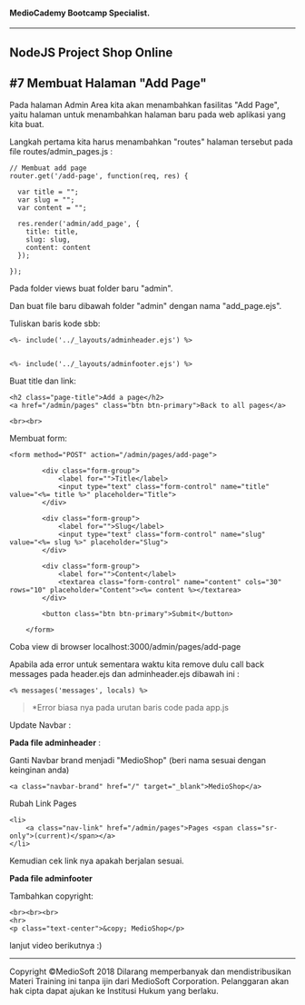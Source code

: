 #### MedioCademy Bootcamp Specialist.

---

## NodeJS Project Shop Online

## #7 Membuat Halaman "Add Page"

Pada halaman Admin Area kita akan menambahkan fasilitas "Add Page", yaitu halaman untuk menambahkan halaman baru pada web aplikasi yang kita buat.

Langkah pertama kita harus menambahkan "routes" halaman tersebut pada file routes/admin_pages.js :

    // Membuat add page
    router.get('/add-page', function(req, res) {

      var title = "";
      var slug = "";
      var content = "";

      res.render('admin/add_page', {
        title: title,
        slug: slug,
        content: content
      });

    });

Pada folder views buat folder baru "admin".

Dan buat file baru dibawah folder "admin" dengan nama "add_page.ejs".

Tuliskan baris kode sbb:

    <%- include('../_layouts/adminheader.ejs') %> 


    <%- include('../_layouts/adminfooter.ejs') %>  

Buat title dan link:

    <h2 class="page-title">Add a page</h2>
    <a href="/admin/pages" class="btn btn-primary">Back to all pages</a>

    <br><br>

Membuat form:

    <form method="POST" action="/admin/pages/add-page">

			<div class="form-group">
				<label for="">Title</label>
				<input type="text" class="form-control" name="title" value="<%= title %>" placeholder="Title">
			</div>

			<div class="form-group">
				<label for="">Slug</label>
				<input type="text" class="form-control" name="slug" value="<%= slug %>" placeholder="Slug">
			</div>

			<div class="form-group">
				<label for="">Content</label>
				<textarea class="form-control" name="content" cols="30" rows="10" placeholder="Content"><%= content %></textarea>
			</div>

			<button class="btn btn-primary">Submit</button>

		</form>

Coba view di browser localhost:3000/admin/pages/add-page

Apabila ada error untuk sementara waktu kita remove dulu call back messages pada header.ejs dan adminheader.ejs dibawah ini :

	<% messages('messages', locals) %>
	
> *Error biasa nya pada urutan baris code pada app.js	

Update Navbar :

**Pada file adminheader** :

Ganti Navbar brand menjadi "MedioShop" (beri nama sesuai dengan keinginan anda)

	<a class="navbar-brand" href="/" target="_blank">MedioShop</a>

Rubah Link Pages

	<li>
		<a class="nav-link" href="/admin/pages">Pages <span class="sr-only">(current)</span></a>
	</li>

Kemudian cek link nya apakah berjalan sesuai.

**Pada file adminfooter**

Tambahkan copyright:

    <br><br><br>
    <hr>
    <p class="text-center">&copy; MedioShop</p> 



lanjut video berikutnya :)



































---
Copyright &copy;MedioSoft 2018 
Dilarang memperbanyak dan mendistribusikan Materi Training ini tanpa ijin dari MedioSoft Corporation. Pelanggaran akan hak cipta dapat ajukan ke Institusi Hukum yang berlaku.